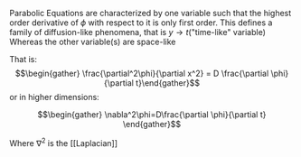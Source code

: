 Parabolic Equations are characterized by one variable such that the highest order derivative of $\phi$ with respect to it is only first order. This defines a family of diffusion-like phenomena,  that is $y\to t$("time-like" variable) Whereas the other variable(s) are space-like

That is:
$$\begin{gather} \frac{\partial^2\phi}{\partial x^2} = D \frac{\partial \phi}{\partial t}\end{gather}$$ or in higher dimensions:

$$\begin{gather} \nabla^2\phi=D\frac{\partial \phi}{\partial t} \end{gather}$$

Where $\nabla^2$ is the [[Laplacian]]